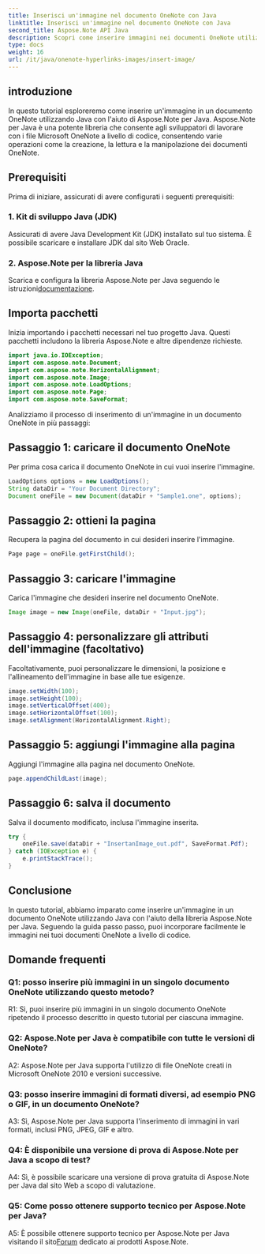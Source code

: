 ```yaml
---
title: Inserisci un'immagine nel documento OneNote con Java
linktitle: Inserisci un'immagine nel documento OneNote con Java
second_title: Aspose.Note API Java
description: Scopri come inserire immagini nei documenti OneNote utilizzando Java con la libreria Aspose.Note per Java. Segui la nostra guida passo passo per un'integrazione perfetta.
type: docs
weight: 16
url: /it/java/onenote-hyperlinks-images/insert-image/
---
```

## introduzione

In questo tutorial esploreremo come inserire un'immagine in un documento OneNote utilizzando Java con l'aiuto di Aspose.Note per Java. Aspose.Note per Java è una potente libreria che consente agli sviluppatori di lavorare con i file Microsoft OneNote a livello di codice, consentendo varie operazioni come la creazione, la lettura e la manipolazione dei documenti OneNote.

## Prerequisiti

Prima di iniziare, assicurati di avere configurati i seguenti prerequisiti:

### 1. Kit di sviluppo Java (JDK)
Assicurati di avere Java Development Kit (JDK) installato sul tuo sistema. È possibile scaricare e installare JDK dal sito Web Oracle.

### 2. Aspose.Note per la libreria Java
 Scarica e configura la libreria Aspose.Note per Java seguendo le istruzioni[documentazione](https://reference.aspose.com/note/java/).

## Importa pacchetti

Inizia importando i pacchetti necessari nel tuo progetto Java. Questi pacchetti includono la libreria Aspose.Note e altre dipendenze richieste.

```java
import java.io.IOException;
import com.aspose.note.Document;
import com.aspose.note.HorizontalAlignment;
import com.aspose.note.Image;
import com.aspose.note.LoadOptions;
import com.aspose.note.Page;
import com.aspose.note.SaveFormat;
```

Analizziamo il processo di inserimento di un'immagine in un documento OneNote in più passaggi:

## Passaggio 1: caricare il documento OneNote

Per prima cosa carica il documento OneNote in cui vuoi inserire l'immagine.

```java
LoadOptions options = new LoadOptions();
String dataDir = "Your Document Directory";
Document oneFile = new Document(dataDir + "Sample1.one", options);
```

## Passaggio 2: ottieni la pagina

Recupera la pagina del documento in cui desideri inserire l'immagine.

```java
Page page = oneFile.getFirstChild();
```

## Passaggio 3: caricare l'immagine

Carica l'immagine che desideri inserire nel documento OneNote.

```java
Image image = new Image(oneFile, dataDir + "Input.jpg");
```

## Passaggio 4: personalizzare gli attributi dell'immagine (facoltativo)

Facoltativamente, puoi personalizzare le dimensioni, la posizione e l'allineamento dell'immagine in base alle tue esigenze.

```java
image.setWidth(100);
image.setHeight(100);
image.setVerticalOffset(400);
image.setHorizontalOffset(100);
image.setAlignment(HorizontalAlignment.Right);
```

## Passaggio 5: aggiungi l'immagine alla pagina

Aggiungi l'immagine alla pagina nel documento OneNote.

```java
page.appendChildLast(image);
```

## Passaggio 6: salva il documento

Salva il documento modificato, inclusa l'immagine inserita.

```java
try {
    oneFile.save(dataDir + "InsertanImage_out.pdf", SaveFormat.Pdf);
} catch (IOException e) {
    e.printStackTrace();
}
```

## Conclusione

In questo tutorial, abbiamo imparato come inserire un'immagine in un documento OneNote utilizzando Java con l'aiuto della libreria Aspose.Note per Java. Seguendo la guida passo passo, puoi incorporare facilmente le immagini nei tuoi documenti OneNote a livello di codice.

## Domande frequenti

### Q1: posso inserire più immagini in un singolo documento OneNote utilizzando questo metodo?

R1: Sì, puoi inserire più immagini in un singolo documento OneNote ripetendo il processo descritto in questo tutorial per ciascuna immagine.

### Q2: Aspose.Note per Java è compatibile con tutte le versioni di OneNote?

A2: Aspose.Note per Java supporta l'utilizzo di file OneNote creati in Microsoft OneNote 2010 e versioni successive.

### Q3: posso inserire immagini di formati diversi, ad esempio PNG o GIF, in un documento OneNote?

A3: Sì, Aspose.Note per Java supporta l'inserimento di immagini in vari formati, inclusi PNG, JPEG, GIF e altro.

### Q4: È disponibile una versione di prova di Aspose.Note per Java a scopo di test?

A4: Sì, è possibile scaricare una versione di prova gratuita di Aspose.Note per Java dal sito Web a scopo di valutazione.

### Q5: Come posso ottenere supporto tecnico per Aspose.Note per Java?

 A5: È possibile ottenere supporto tecnico per Aspose.Note per Java visitando il sito[Forum](https://forum.aspose.com/c/note/28) dedicato ai prodotti Aspose.Note.